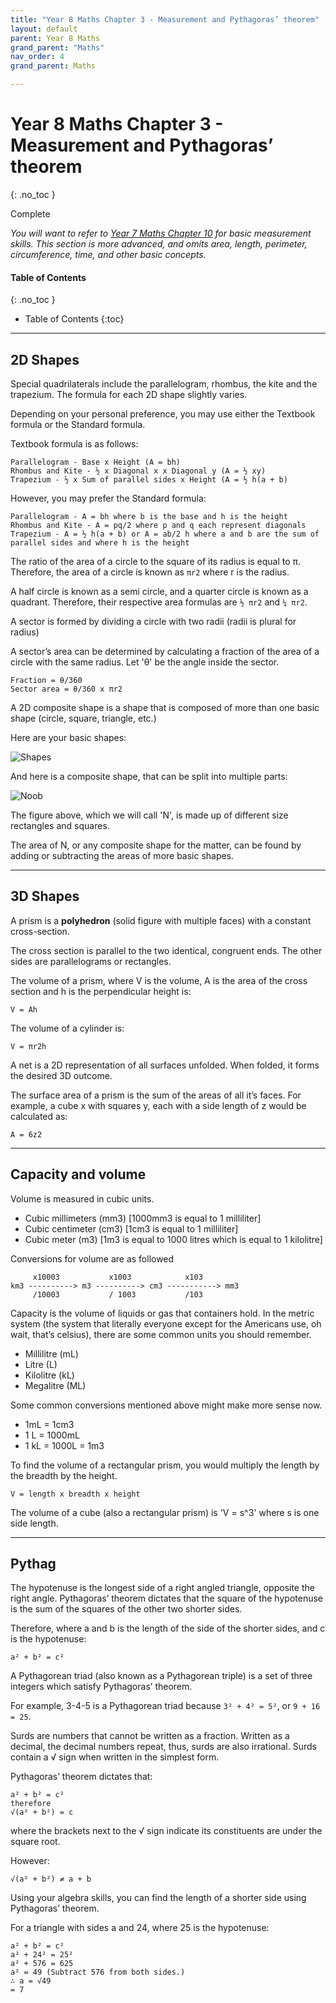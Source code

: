 ```yaml
---
title: "Year 8 Maths Chapter 3 - Measurement and Pythagoras’ theorem"
layout: default
parent: Year 8 Maths
grand_parent: "Maths"
nav_order: 4
grand_parent: Maths

---
```


# Year 8 Maths Chapter 3 - Measurement and Pythagoras’ theorem
{: .no_toc }

<label class="label label-green">Complete</label>

*You will want to refer to [Year 7 Maths Chapter 10](../y7/y7c10.html) for basic measurement skills. This section is more advanced, and omits area, length, perimeter, circumference, time, and other basic concepts.*

#### Table of Contents
{: .no_toc }

* Table of Contents
{:toc}

***

## 2D Shapes

Special quadrilaterals include the parallelogram, rhombus, the kite and the trapezium. The formula for each 2D shape slightly varies.

Depending on your personal preference, you may use either the Textbook formula or the Standard formula.

Textbook formula is as follows:

    Parallelogram - Base x Height (A = bh)
    Rhombus and Kite - ½ x Diagonal x x Diagonal y (A = ½ xy)
    Trapezium - ½ x Sum of parallel sides x Height (A = ½ h(a + b)


However, you may prefer the Standard formula:

    Parallelogram - A = bh where b is the base and h is the height
    Rhombus and Kite - A = pq/2 where p and q each represent diagonals
    Trapezium - A = ½ h(a + b) or A = ab/2 h where a and b are the sum of parallel sides and where h is the height


The ratio of the area of a circle to the square of its radius is equal to π. Therefore, the area of a circle is known as `πr2` where r is the radius.

A half circle is known as a semi circle, and a quarter circle is known as a quadrant. Therefore, their respective area formulas are `½ πr2` and `¼ πr2`.

A sector is formed by dividing a circle with two radii (radii is plural for radius)

A sector’s area can be determined by calculating a fraction of the area of a circle with the same radius. Let 'θ' be the angle inside the sector.

    Fraction = θ/360
	Sector area = θ/360 x πr2


A 2D composite shape is a shape that is composed of more than one basic shape (circle, square, triangle, etc.)

Here are your basic shapes:

![Shapes](https://i.ytimg.com/vi/y4HDHId4RYA/maxresdefault.jpg)

And here is a composite shape, that can be split into multiple parts:

![Noob](https://i.pinimg.com/736x/66/b6/50/66b650067a1c93b07c220b23eb4a9d49.jpg)

The figure above, which we will call 'N', is made up of different size rectangles and squares.

The area of N, or any composite shape for the matter, can be found by adding or subtracting the areas of more basic shapes.

***

## 3D Shapes

A prism is a **polyhedron** (solid figure with multiple faces) with a constant cross-section. 

The cross section is parallel to the two identical, congruent ends.
The other sides are parallelograms or rectangles.

The volume of a prism, where V is the volume, A is the area of the cross section and h is the perpendicular height is:

	V = Ah

The volume of a cylinder is:

	V = πr2h

A net is a 2D representation of all surfaces unfolded. When folded, it forms the desired 3D outcome.

The surface area of a prism is the sum of the areas of all it’s faces. For example, a cube x with squares y, each with a side length of z would be calculated as:

	A = 6z2

***

## Capacity and volume

Volume is measured in cubic units.

- Cubic millimeters (mm3) [1000mm3 is equal to 1 milliliter]
- Cubic centimeter (cm3) [1cm3 is equal to 1 milliliter]
- Cubic meter (m3) [1m3 is equal to 1000 litres which is equal to 1 kilolitre]

Conversions for volume are as followed

         x10003           x1003            x103
    km3 ----------> m3 ----------> cm3 -----------> mm3
         /10003           / 1003           /103


Capacity is the volume of liquids or gas that containers hold. In the metric system (the system that literally everyone except for the Americans use, oh wait, that’s celsius), there are some common units you should remember.

- Millilitre (mL)
- Litre (L)
- Kilolitre (kL)
- Megalitre (ML)

Some common conversions mentioned above might make more sense now.

- 1mL = 1cm3
- 1 L = 1000mL
- 1 kL = 1000L = 1m3

To find the volume of a rectangular prism, you would multiply the length by the breadth by the height.

	V = length x breadth x height

The volume of a cube (also a rectangular prism) is 'V = s^3' where s is one side length.

***

## Pythag

The hypotenuse is the longest side of a right angled triangle, opposite the right angle.
Pythagoras’ theorem dictates that the square of the hypotenuse is the sum of the squares of the other two shorter sides. 

Therefore, where a and b is the length of the side of the shorter sides, and c is the hypotenuse:

	a² + b² = c² 

A Pythagorean triad (also known as a Pythagorean triple) is a set of three integers which satisfy Pythagoras’ theorem.

For example, 3-4-5 is a Pythagorean triad because `3² + 4² = 5²`, or `9 + 16 = 25`.

Surds are numbers that cannot be written as a fraction. Written as a decimal, the decimal numbers repeat, thus, surds are also irrational. Surds contain a √ sign when written in the simplest form.

Pythagoras’ theorem dictates that:

	a² + b² = c²
	therefore
	√(a² + b²) = c 

where the brackets next to the √ sign indicate its constituents are under the square root.

However:

	√(a² + b²) ≠ a + b

Using your algebra skills, you can find the length of a shorter side using Pythagoras’ theorem. 

For a triangle with sides a and 24, where 25 is the hypotenuse:

    a² + b² = c²
    a² + 24² = 25²
    a² + 576 = 625
    a² = 49 (Subtract 576 from both sides.)
    ∴ a = √49
    = 7


